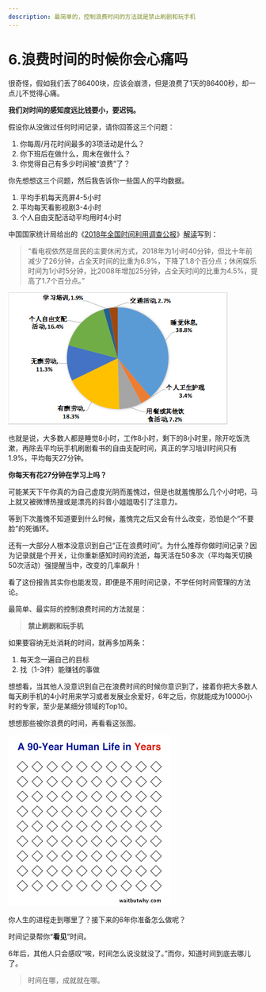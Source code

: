 ```yaml
---
description: 最简单的，控制浪费时间的方法就是禁止刷剧和玩手机
---
```


# 6.浪费时间的时候你会心痛吗

很奇怪，假如我们丢了86400块，应该会崩溃，但是浪费了1天的86400秒，却一点儿不觉得心痛。

**我们对时间的感知度远比钱要小，要迟钝。**

假设你从没做过任何时间记录，请你回答这三个问题：

1. 你每周/月花时间最多的3项活动是什么？
2. 你下班后在做什么，周末在做什么？
3. 你觉得自己有多少时间被“浪费”了？

你先想想这三个问题，然后我告诉你一些国人的平均数据。

1. 平均手机每天亮屏4-5小时
2. 平均每天看影视剧3-4小时
3. 个人自由支配活动平均用时4小时

中国国家统计局给出的《[2018年全国时间利用调查公报](http://www.stats.gov.cn/tjsj/zxfb/201901/t20190125_1646796.html)》[解读](http://www.gov.cn/xinwen/2019-01/25/content_5361066.htm)写到：

> “看电视依然是居民的主要休闲方式，2018年为1小时40分钟，但比十年前减少了26分钟，占全天时间的比重为6.9%，下降了1.8个百分点；休闲娱乐时间为1小时5分钟，比2008年增加25分钟，占全天时间的比重为4.5%，提高了1.7个百分点。”

![&#x5C45;&#x6C11;&#x4E00;&#x5929;&#x7684;&#x65F6;&#x95F4;&#x5206;&#x914D;](../.gitbook/assets/w020190125330044359436_r75.png)

也就是说，大多数人都是睡觉8小时，工作8小时，剩下的8小时里，除开吃饭洗漱，再除去平均玩手机刷剧看书的自由支配时间，真正的学习培训时间只有1.9%，平均每天27分钟。

**你每天有花27分钟在学习上吗？**

可能某天下午你真的为自己虚度光阴而羞愧过，但是也就羞愧那么几个小时吧，马上就又被微博热搜或是漂亮的抖音小姐姐吸引了注意力。

等到下次羞愧不知道要到什么时候，羞愧完之后又会有什么改变，恐怕是个“不要脸”的死循环。

还有一大部分人根本没意识到自己“正在浪费时间”。为什么推荐你做时间记录？因为记录就是个开关，让你重新感知时间的流逝，每天活在50多次（平均每天切换50次活动）强提醒当中，改变的几率飙升！

看了这份报告其实你也能发现，即便是不用时间记录，不学任何时间管理的方法论。

最简单、最实际的控制浪费时间的方法就是：

> **禁止刷剧和玩手机**

如果要容纳无处消耗的时间，就再多加两条：

1. 每天念一遍自己的目标
2. 找（1-3件）能赚钱的事做

想想看，当其他人没意识到自己在浪费时间的时候你意识到了，接着你把大多数人每天刷手机的4小时用来学习或者发展业余爱好，6年之后，你就能成为10000小时的专家，至少是某细分领域的Top10。

想想那些被你浪费的时间，再看看这张图。

![&#x6A21;&#x62DF;90&#x5E74;&#x4EBA;&#x751F;&#xFF0C;&#x4E00;&#x683C;&#x4E00;&#x5E74;](../.gitbook/assets/image%20%281%29.png)

你人生的进程走到哪里了？接下来的6年你准备怎么做呢？

时间记录帮你“**看见**”时间。

6年后，其他人只会感叹“唉，时间怎么说没就没了。”而你，知道时间到底去哪儿了。

> 时间在哪，成就就在哪。

